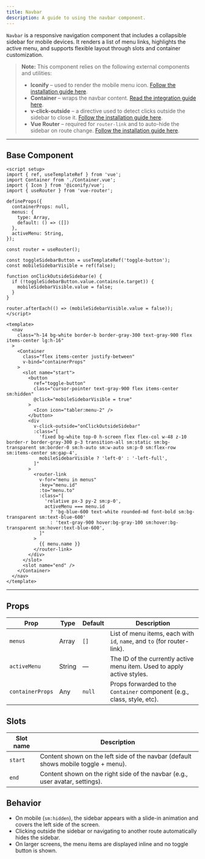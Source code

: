 ```yaml
---
title: Navbar
description: A guide to using the navbar component.
---
```


`Navbar` is a responsive navigation component that includes a collapsible sidebar for mobile devices. It renders a list of menu links, highlights the active menu, and supports flexible layout through slots and container customization.

> **Note:** This component relies on the following external components and utilities:
> * **Iconify** – used to render the mobile menu icon. [Follow the installation guide here](https://iconify.design/docs/icon-components/vue/).
> * **Container** – wraps the navbar content. [Read the integration guide here](/components/container).
> * **v-click-outside** – a directive used to detect clicks outside the sidebar to close it. [Follow the installation guide here](https://www.npmjs.com/package/v-click-outside).
> * **Vue Router** – required for `router-link` and to auto-hide the sidebar on route change. [Follow the installation guide here](https://router.vuejs.org/installation.html).

---

## Base Component

```vue
<script setup>
import { ref, useTemplateRef } from 'vue';
import Container from './Container.vue';
import { Icon } from '@iconify/vue';
import { useRouter } from 'vue-router';

defineProps({
  containerProps: null,
  menus: {
    type: Array,
    default: () => ([])
  },
  activeMenu: String,
});

const router = useRouter();

const toggleSidebarButton = useTemplateRef('toggle-button');
const mobileSidebarVisible = ref(false);

function onClickOutsideSidebar(e) {
  if (!toggleSidebarButton.value.contains(e.target)) {
    mobileSidebarVisible.value = false;
  }
}

router.afterEach(() => (mobileSidebarVisible.value = false));
</script>

<template>
  <nav
    class="h-14 bg-white border-b border-gray-300 text-gray-900 flex items-center lg:h-16"
  >
    <Container
      class="flex items-center justify-between"
      v-bind="containerProps"
    >
      <slot name="start">
        <button
          ref="toggle-button"
          class="cursor-pointer text-gray-900 flex items-center sm:hidden"
          @click="mobileSidebarVisible = true"
        >
          <Icon icon="tabler:menu-2" />
        </button>
        <div
          v-click-outside="onClickOutsideSidebar"
          :class="[
            'fixed bg-white top-0 h-screen flex flex-col w-48 z-10 border-r border-gray-300 p-3 transition-all sm:static sm:bg-transparent sm:border-0 sm:h-auto sm:w-auto sm:p-0 sm:flex-row sm:items-center sm:gap-4',
            mobileSidebarVisible ? 'left-0' : '-left-full',
          ]"
        >
          <router-link
            v-for="menu in menus"
            :key="menu.id"
            :to="menu.to"
            :class="[
              'relative px-3 py-2 sm:p-0',
              activeMenu === menu.id
                ? 'bg-blue-600 text-white rounded-md font-bold sm:bg-transparent sm:text-blue-600'
                : 'text-gray-900 hover:bg-gray-100 sm:hover:bg-transparent sm:hover:text-blue-600',
            ]"
          >
            {{ menu.name }}
          </router-link>
        </div>
      </slot>
      <slot name="end" />
    </Container>
  </nav>
</template>
```

---

## Props

| Prop             | Type   | Default | Description                                                                 |
| ---------------- | ------ | ------- | --------------------------------------------------------------------------- |
| `menus`          | Array  | `[]`    | List of menu items, each with `id`, `name`, and `to` (for router-link).     |
| `activeMenu`     | String | —       | The ID of the currently active menu item. Used to apply active styles.      |
| `containerProps` | Any    | `null`  | Props forwarded to the `Container` component (e.g., class, style, etc). |

## Slots

| Slot name | Description                                                                        |
| --------- | ---------------------------------------------------------------------------------- |
| `start`   | Content shown on the left side of the navbar (default shows mobile toggle + menu). |
| `end`     | Content shown on the right side of the navbar (e.g., user avatar, settings).       |

## Behavior

* On mobile (`sm:hidden`), the sidebar appears with a slide-in animation and covers the left side of the screen.
* Clicking outside the sidebar or navigating to another route automatically hides the sidebar.
* On larger screens, the menu items are displayed inline and no toggle button is shown.